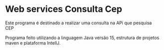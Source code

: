 # Web services Consulta Cep

Este programa é destinado a realizar uma consulta na APi que pesquisa CEP

Programa feito utilizando a linguagem Java versão 15, estrutura de projetos maven e plataforma IntelIJ.
